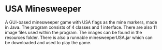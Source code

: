 # USA Minesweeper
A GUI-based minesweeper game with USA flags as the mine markers, made in Java. The program consists of 4 classes and 1 interface. There are also 11 image files used within the program. The images can be found in the resources folder. There is also a runnable minesweeperUSA.jar which can be downloaded and used to play the game.

